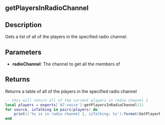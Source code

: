 ## getPlayersInRadioChannel

## Description

Gets a list of all of the players in the specified radio channel.

## Parameters

* **radioChannel**: The channel to get all the members of

## Returns

Returns a table of all of the players in the specified radio channel

```lua
-- this will return all of the current players in radio channel 1
local players = exports['A7-voice']:getPlayersInRadioChannel(1)
for source, isTalking in pairs(players) do
	print(('%s is in radio channel 1, isTalking: %s'):format(GetPlayerName(source), isTalking))
end
```
